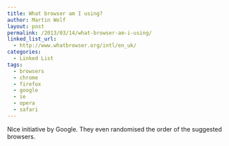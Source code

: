```yaml
---
title: What browser am I using?
author: Martin Wolf
layout: post
permalink: /2013/03/14/what-browser-am-i-using/
linked_list_url:
  - http://www.whatbrowser.org/intl/en_uk/
categories:
  - Linked List
tags:
  - browsers
  - chrome
  - firefox
  - google
  - ie
  - opera
  - safari
---
```

Nice initiative by Google. They even randomised the order of the suggested browsers.